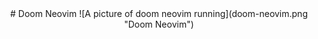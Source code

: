 <div align="center">
# Doom Neovim
![A picture of doom neovim running](doom-neovim.png "Doom Neovim")
<div/>
